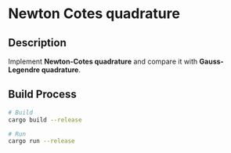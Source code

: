 # Newton Cotes quadrature

## Description

Implement **Newton-Cotes quadrature** and compare it with **Gauss-Legendre quadrature**.

## Build Process

```sh
# Build
cargo build --release

# Run
cargo run --release
```
